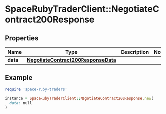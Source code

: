 # SpaceRubyTraderClient::NegotiateContract200Response

## Properties

| Name | Type | Description | Notes |
| ---- | ---- | ----------- | ----- |
| **data** | [**NegotiateContract200ResponseData**](NegotiateContract200ResponseData.md) |  |  |

## Example

```ruby
require 'space-ruby-traders'

instance = SpaceRubyTraderClient::NegotiateContract200Response.new(
  data: null
)
```

